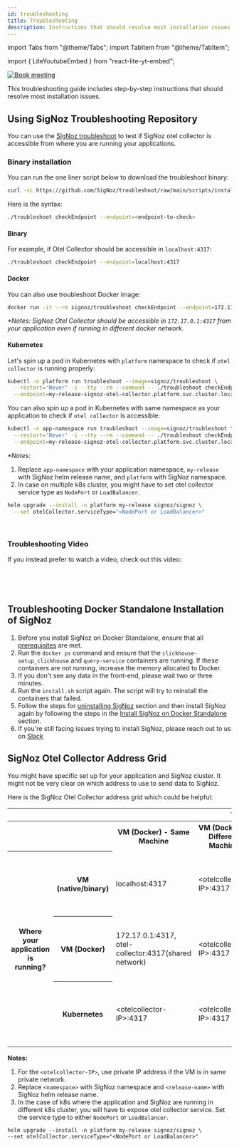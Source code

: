 ```yaml
---
id: troubleshooting
title: Troubleshooting
description: Instructions that should resolve most installation issues
---
```


import Tabs from "@theme/Tabs";
import TabItem from "@theme/TabItem";

import { LiteYoutubeEmbed } from "react-lite-yt-embed";


<p align="center">

[![Book meeting](/img/docs/ZoomCTA1.png)](https://calendly.com/pranay-signoz/instrumentation-office-hrs)

</p>

This troubleshooting guide includes step-by-step instructions that should resolve most installation issues.

## Using SigNoz Troubleshooting Repository

You can use the [SigNoz troubleshoot](https://github.com/SigNoz/troubleshoot) to test if SigNoz otel collector
is accessible from where you are running your applications.

### Binary installation

You can run the one liner script below to download the troubleshoot binary:

```bash
curl -sL https://github.com/SigNoz/troubleshoot/raw/main/scripts/install.sh | bash
```

Here is the syntax:

```bash
./troubleshoot checkEndpoint --endpoint=<endpoint-to-check>
```

#### Binary

For example, if Otel Collector should be accessible in `localhost:4317`:

```bash
./troubleshoot checkEndpoint --endpoint=localhost:4317
```

#### Docker

You can also use troubleshoot Docker image:

```bash
docker run -it --rm signoz/troubleshoot checkEndpoint --endpoint=172.17.0.1:4317
```

_*Notes: SigNoz Otel Collector should be accessible in `172.17.0.1:4317` from your application even if running in different docker network._

#### Kubernetes

Let's spin up a pod in Kubernetes with `platform` namespace to check if `otel collector` is running properly:

```bash
kubectl -n platform run troubleshoot --image=signoz/troubleshoot \
  --restart='Never' -i --tty --rm --command -- ./troubleshoot checkEndpoint \
  --endpoint=my-release-signoz-otel-collector.platform.svc.cluster.local:4317
```

You can also spin up a pod in Kubernetes with same namespace as your application to check if `otel collector` is accessible:

```bash
kubectl -n app-namespace run troubleshoot --image=signoz/troubleshoot \
  --restart='Never' -i --tty --rm --command -- ./troubleshoot checkEndpoint \
  --endpoint=my-release-signoz-otel-collector.platform.svc.cluster.local:4317
```

_*Notes:_
  1. Replace `app-namespace` with your application namespace, `my-release` with SigNoz helm release name, and `platform` with SigNoz namespace.
  2. In case on multiple k8s cluster, you might have to set otel collector service type as `NodePort` or `LoadBalancer`.

```bash
helm upgrade --install -n platform my-release signoz/signoz \
  --set otelCollector.serviceType="<NodePort or LoadBalancer>"
```

<p>&nbsp;</p>

### Troubleshooting Video

If you instead prefer to watch a video, check out this video:

 <p>&nbsp;</p>

<div style={{
  maxHeight:"535px",
  overflow:"hidden",
  postiton:"relative"
}}>
<LiteYoutubeEmbed id="Y7OkvmuTRQ8" mute={false} />
</div>

<p>&nbsp;</p>


## Troubleshooting Docker Standalone Installation of SigNoz

1. Before you install SigNoz on Docker Standalone, ensure that all [prerequisites](/docs/install/docker/#prerequisites) are met.
2. Run the `docker ps` command and ensure that the `clickhouse-setup_clickhouse` and `query-service` containers are running. If these containers are not running, increase the memory allocated to Docker.
3. If you don't see any data in the front-end, please wait two or three minutes.
4. Run the `install.sh` script again. The script will try to reinstall the containers that failed.
5. Follow the steps for [uninstalling SigNoz](/docs/operate/docker-standalone/#uninstall-signoz) section and then install SigNoz again by following the steps in the [Install SigNoz on Docker Standalone](/docs/install/docker) section.
6. If you're still facing issues trying to install SigNoz, please reach out to us on [Slack](https://signoz.io/slack) 

## SigNoz Otel Collector Address Grid

You might have specific set up for your application and SigNoz cluster.
It might not be very clear on which address to use to send data to SigNoz.

Here is the SigNoz Otel Collector address grid which could be helpful:

<table class="custom-table">
    <thead>
        <tr>
            <th colspan="2"></th>
            <th colspan="4">Where SigNoz is installed?</th>
        </tr>
    </thead>
    <tbody>
    	<tr>
            <th colspan="2"></th>
        	<th>VM (Docker) - Same Machine</th>
            <th>VM (Docker) - Different Machine</th>
            <th>K8s (Same Cluster)</th>
            <th>K8s (Different Cluster)</th>
        </tr>
    	<tr>
            <th rowspan="4">Where your application is running?</th>
            <th>VM (native/binary)</th>
            <td>localhost:4317</td>
            <td>&lt;otelcollector-IP&gt;:4317</td>
            <td>&lt;k8s-node-IP>:&lt;otelcollector-node-port&gt;, &lt;k8s-loadbalancer-IP&gt;:4317</td>
            <td>&lt;k8s-node-IP>:&lt;otelcollector-node-port&gt;, &lt;k8s-loadbalancer-IP&gt;:4317</td>
        </tr>
        <tr>
            <th>VM (Docker)</th>
            <td>172.17.0.1:4317, otel-collector:4317(shared network)</td>
            <td>&lt;otelcollector-IP&gt;:4317</td>
            <td>&lt;k8s-node-IP&gt;:&lt;otelcollector-node-port&gt;, &lt;k8s-loadbalancer-IP&gt;:4317</td>
            <td>&lt;k8s-node-IP&gt;:&lt;otelcollector-node-port&gt;, &lt;k8s-loadbalancer-IP&gt;:4317</td>
        </tr>
        <tr>
            <th>Kubernetes</th>
            <td>&lt;otelcollector-IP&gt;:4317</td>
            <td>&lt;otelcollector-IP&gt;:4317</td>
            <td>&lt;release-name&gt;-signoz-otel-collector.&lt;namespace&gt;.svc.cluster.local:4317</td>
            <td>&lt;k8s-node-IP&gt;:&lt;otelcollector-node-port&gt;, &lt;k8s-loadbalancer-IP&gt;:4317</td>
        </tr>
    </tbody>
</table>


**Notes:**
1. For the `<otelcollector-IP>`, use private IP address if the VM is in same private network.
2. Replace `<namespace>` with SigNoz namespace and `<release-name>` with SigNoz helm
  release name.
3. In the case of k8s where the application and SigNoz are running in different k8s cluster, you will have to expose otel collector service.
  Set the service type to either `NodePort` or `LoadBalancer`.
  ```
helm upgrade --install -n platform my-release signoz/signoz \
  --set otelCollector.serviceType="<NodePort or LoadBalancer>"
  ```
